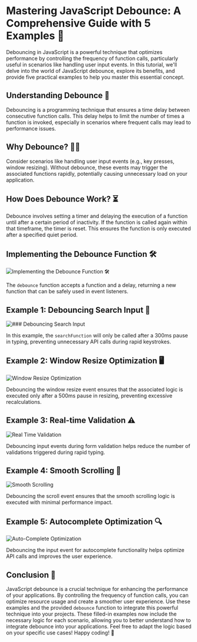 # Mastering JavaScript Debounce: A Comprehensive Guide with 5 Examples 🚀

Debouncing in JavaScript is a powerful technique that optimizes performance by controlling the frequency of function calls, particularly useful in scenarios like handling user input events. In this tutorial, we'll delve into the world of JavaScript debounce, explore its benefits, and provide five practical examples to help you master this essential concept.

## Understanding Debounce 🤔

Debouncing is a programming technique that ensures a time delay between consecutive function calls. This delay helps to limit the number of times a function is invoked, especially in scenarios where frequent calls may lead to performance issues.

## Why Debounce? 🤷‍♂️

Consider scenarios like handling user input events (e.g., key presses, window resizing). Without debounce, these events may trigger the associated functions rapidly, potentially causing unnecessary load on your application.

## How Does Debounce Work? ⏳

Debounce involves setting a timer and delaying the execution of a function until after a certain period of inactivity. If the function is called again within that timeframe, the timer is reset. This ensures the function is only executed after a specified quiet period.

## Implementing the Debounce Function 🛠️

![Implementing the Debounce Function 🛠️](https://i.ibb.co/jbmMBb1/1.png)

The `debounce` function accepts a function and a delay, returning a new function that can be safely used in event listeners.

## Example 1: Debouncing Search Input 🧐

![### Debouncing Search Input](https://i.ibb.co/992WdhH/Screenshot-from-2024-01-02-21-10-22.png)

In this example, the `searchFunction` will only be called after a 300ms pause in typing, preventing unnecessary API calls during rapid keystrokes.

## Example 2: Window Resize Optimization 🖥️

![Window Resize Optimization](https://i.ibb.co/XC1RHPk/Screenshot-from-2024-01-02-21-13-14.png)

Debouncing the window resize event ensures that the associated logic is executed only after a 500ms pause in resizing, preventing excessive recalculations.

## Example 3: Real-time Validation ⚠️

![Real Time Validation](https://i.ibb.co/0cQsJmK/Screenshot-from-2024-01-02-21-15-36.png)

Debouncing input events during form validation helps reduce the number of validations triggered during rapid typing.

## Example 4: Smooth Scrolling 📜

![Smooth Scrolling](https://i.ibb.co/fnMXXzb/image.png)

Debouncing the scroll event ensures that the smooth scrolling logic is executed with minimal performance impact.

## Example 5: Autocomplete Optimization 🔍

![Auto-Complete Optimization](https://i.ibb.co/c2bwg0c/image.png)

Debouncing the input event for autocomplete functionality helps optimize API calls and improves the user experience.

## Conclusion 🎉

JavaScript debounce is a crucial technique for enhancing the performance of your applications. By controlling the frequency of function calls, you can optimize resource usage and create a smoother user experience. Use these examples and the provided `debounce` function to integrate this powerful technique into your projects. These filled-in examples now include the necessary logic for each scenario, allowing you to better understand how to integrate debounce into your applications. Feel free to adapt the logic based on your specific use cases! Happy coding! 🚀
